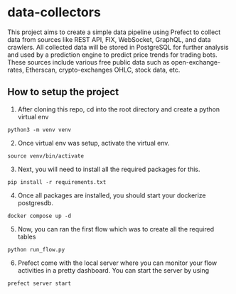 # data-collectors 

This project aims to create a simple data pipeline using Prefect to collect data from sources like REST API, FIX, WebSocket, GraphQL, and data crawlers. All collected data will be stored in PostgreSQL for further analysis and used by a prediction engine to predict price trends for trading bots. These sources include various free public data such as open-exchange-rates, Etherscan, crypto-exchanges OHLC, stock data, etc.


## How to setup the project 

1. After cloning this repo, cd into the root directory and create a python virtual env
```
python3 -m venv venv
```

2. Once virtual env was setup, activate the virtual env. 
```
source venv/bin/activate
```

3. Next, you will need to install all the required packages for this. 
```
pip install -r requirements.txt
```

4. Once all packages are installed, you should start your dockerize postgresdb. 
```
docker compose up -d 
```

5. Now, you can ran the first flow which was to create all the required tables
```
python run_flow.py
```

6. Prefect come with the local server where you can monitor your flow activities in a pretty dashboard. You can start the server by using 
```
prefect server start
```

